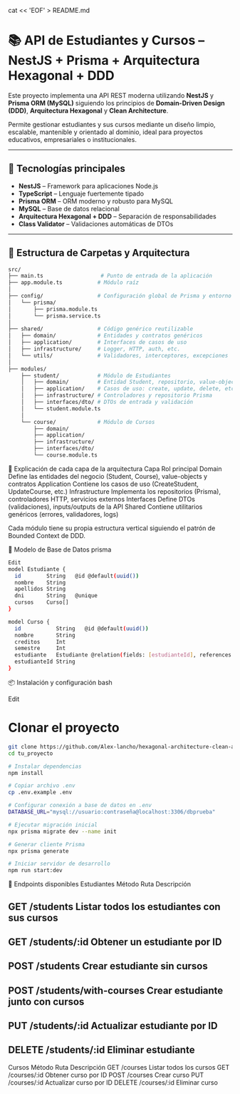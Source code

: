 cat << 'EOF' > README.md
# 📚 API de Estudiantes y Cursos – NestJS + Prisma + Arquitectura Hexagonal + DDD

Este proyecto implementa una API REST moderna utilizando **NestJS** y **Prisma ORM (MySQL)** siguiendo los principios de **Domain-Driven Design (DDD)**, **Arquitectura Hexagonal** y **Clean Architecture**.

Permite gestionar estudiantes y sus cursos mediante un diseño limpio, escalable, mantenible y orientado al dominio, ideal para proyectos educativos, empresariales o institucionales.

---

## 🚀 Tecnologías principales

- **NestJS** – Framework para aplicaciones Node.js
- **TypeScript** – Lenguaje fuertemente tipado
- **Prisma ORM** – ORM moderno y robusto para MySQL
- **MySQL** – Base de datos relacional
- **Arquitectura Hexagonal + DDD** – Separación de responsabilidades
- **Class Validator** – Validaciones automáticas de DTOs

---

## 📁 Estructura de Carpetas y Arquitectura

```bash
src/
├── main.ts                  # Punto de entrada de la aplicación
├── app.module.ts           # Módulo raíz
│
├── config/                 # Configuración global de Prisma y entorno
│   └── prisma/
│       ├── prisma.module.ts
│       └── prisma.service.ts
│
├── shared/                 # Código genérico reutilizable
│   ├── domain/             # Entidades y contratos genéricos
│   ├── application/        # Interfaces de casos de uso
│   ├── infrastructure/     # Logger, HTTP, auth, etc.
│   └── utils/              # Validadores, interceptores, excepciones
│
├── modules/
    ├── student/            # Módulo de Estudiantes
    │   ├── domain/         # Entidad Student, repositorio, value-objects
    │   ├── application/    # Casos de uso: create, update, delete, etc.
    │   ├── infrastructure/ # Controladores y repositorio Prisma
    │   ├── interfaces/dto/ # DTOs de entrada y validación
    │   └── student.module.ts
    │
    └── course/             # Módulo de Cursos
        ├── domain/
        ├── application/
        ├── infrastructure/
        ├── interfaces/dto/
        └── course.module.ts
```
🧠 Explicación de cada capa de la arquitectura
Capa	Rol principal
Domain	Define las entidades del negocio (Student, Course), value-objects y contratos
Application	Contiene los casos de uso (CreateStudent, UpdateCourse, etc.)
Infrastructure	Implementa los repositorios (Prisma), controladores HTTP, servicios externos
Interfaces	Define DTOs (validaciones), inputs/outputs de la API
Shared	Contiene utilitarios genéricos (errores, validadores, logs)

Cada módulo tiene su propia estructura vertical siguiendo el patrón de Bounded Context de DDD.

🧩 Modelo de Base de Datos
prisma
```bash
Edit
model Estudiante {
  id        String   @id @default(uuid())
  nombre    String
  apellidos String
  dni       String   @unique
  cursos    Curso[]
}

model Curso {
  id           String   @id @default(uuid())
  nombre       String
  creditos     Int
  semestre     Int
  estudiante   Estudiante @relation(fields: [estudianteId], references: [id])
  estudianteId String
}
```
📦 Instalación y configuración
bash

Edit
# Clonar el proyecto
```bash
git clone https://github.com/Alex-lancho/hexagonal-architecture-clean-architecture-DDD-Domain-driven-desing-.git
cd tu_proyecto

# Instalar dependencias
npm install

# Copiar archivo .env
cp .env.example .env

# Configurar conexión a base de datos en .env
DATABASE_URL="mysql://usuario:contraseña@localhost:3306/dbprueba"

# Ejecutar migración inicial
npx prisma migrate dev --name init

# Generar cliente Prisma
npx prisma generate

# Iniciar servidor de desarrollo
npm run start:dev

```
🔄 Endpoints disponibles
Estudiantes
Método	Ruta	Descripción
## GET	/students	Listar todos los estudiantes con sus cursos
## GET	/students/:id	Obtener un estudiante por ID
## POST	/students	Crear estudiante sin cursos
## POST	/students/with-courses	Crear estudiante junto con cursos
## PUT	/students/:id	Actualizar estudiante por ID
## DELETE	/students/:id	Eliminar estudiante

Cursos
Método	Ruta	Descripción
GET	/courses	Listar todos los cursos
GET	/courses/:id	Obtener curso por ID
POST	/courses	Crear curso
PUT	/courses/:id	Actualizar curso por ID
DELETE	/courses/:id	Eliminar curso
